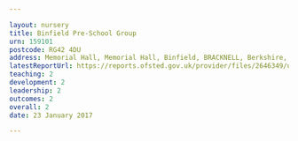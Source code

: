 ```yaml
---

layout: nursery
title: Binfield Pre-School Group
urn: 159101
postcode: RG42 4DU
address: Memorial Hall, Memorial Hall, Binfield, BRACKNELL, Berkshire, RG42 4DU
latestReportUrl: https://reports.ofsted.gov.uk/provider/files/2646349/urn/159101.pdf
teaching: 2
development: 2
leadership: 2
outcomes: 2
overall: 2
date: 23 January 2017

---
```

